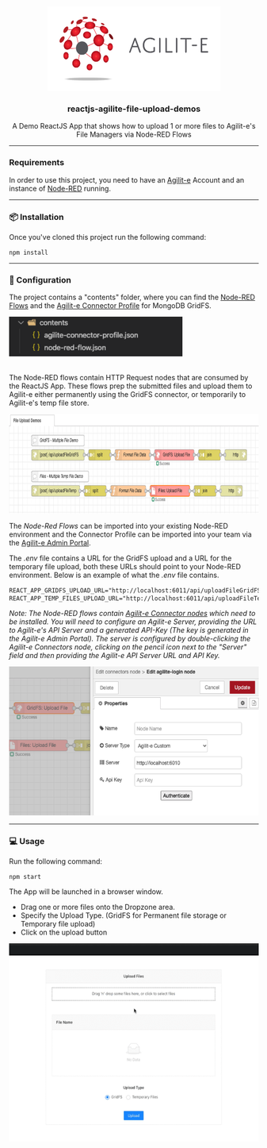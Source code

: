<center>
<img src="resources/agilite-logo-full-web.png" width="350" height="170" />
  <h3>reactjs-agilite-file-upload-demos</h3>
  <p>A Demo ReactJS App that shows how to upload 1 or more files to Agilit-e's File Managers via Node-RED Flows</p>
</center>

***
### Requirements

In order to use this project, you need to have an [Agilit-e](https://agilite.io) Account and an instance of [Node-RED](https://nodered.org/) running.
***

### 📦 Installation

Once you've cloned this project run the following command:

```node
npm install
```

***

### 🔨 Configuration

The project contains a "contents" folder, where you can find the [Node-RED Flows](contents/node-red-flow.json) and the [Agilit-e Connector Profile](contents/agilite-connector-profile.json) for MongoDB GridFS. 

<img src="resources/contents_folder.png" width="350" height="80" />

<br />
<br />

The Node-RED flows contain HTTP Request nodes that are consumed by the ReactJS App. These flows prep the submitted files and upload them to Agilit-e either permanently using the GridFS connector, or temporarily to Agilit-e's temp file store.

<img src="resources/node_red_flows.png" width="750" height="200" />

The *Node-Red Flows* can be imported into your existing Node-RED environment and the Connector Profile can be imported into your team via the [Agilit-e Admin Portal](https://portal.agilite.io).

The *.env* file contains a URL for the GridFS upload and a URL for the temporary file upload, both these URLs should point to your Node-RED environment. Below is an example of what the *.env* file contains.

```node
REACT_APP_GRIDFS_UPLOAD_URL="http://localhost:6011/api/uploadFileGridFS"
REACT_APP_TEMP_FILES_UPLOAD_URL="http://localhost:6011/api/uploadFileTemp"
```

*Note: The Node-RED flows contain [Agilit-e Connector nodes](https://www.npmjs.com/package/node-red-contrib-agilite) which need to be installed. You will need to configure an Agilit-e Server, providing the URL to Agilit-e's API Server and a generated API-Key (The key is generated in the Agilit-e Admin Portal). The server is configured by double-clicking the Agilit-e Connectors node, clicking on the pencil icon next to the "Server" field and then providing the Agilit-e API Server URL and API Key.*

<center>
  <img src="resources/node_config.png" width="600" height="300" />
</center>

***
### 💻 Usage

Run the following command:
```
npm start
```
The App will be launched in a browser window.

- Drag one or more files onto the Dropzone area.
- Specify the Upload Type. (GridFS for Permanent file storage or Temporary file upload)
- Click on the upload button

<center>
  <img src="resources/upload_example.gif" width="600" height="400" />
</center>